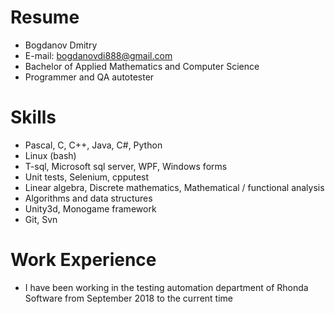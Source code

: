 # Resume
* Bogdanov Dmitry
* E-mail: bogdanovdi888@gmail.com
* Bachelor of Applied Mathematics and Computer Science
* Programmer and QA autotester

# Skills
* Pascal, C, C++, Java, C#, Python
* Linux (bash)
* T-sql, Microsoft sql server, WPF, Windows forms
* Unit tests, Selenium, cpputest
* Linear algebra, Discrete mathematics, Mathematical / functional analysis
* Algorithms and data structures
* Unity3d, Monogame framework
* Git, Svn

# Work Experience
* I have been working in the testing automation department of Rhonda Software from September 2018 to the current time
